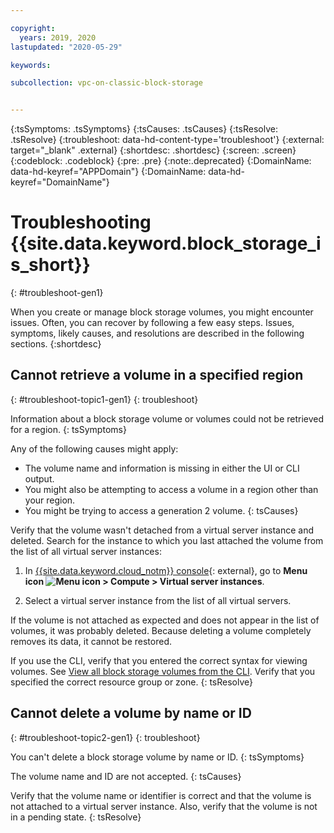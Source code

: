 ```yaml
---

copyright:
  years: 2019, 2020
lastupdated: "2020-05-29"

keywords:

subcollection: vpc-on-classic-block-storage


---
```


{:tsSymptoms: .tsSymptoms}
{:tsCauses: .tsCauses}
{:tsResolve: .tsResolve}
{:troubleshoot: data-hd-content-type='troubleshoot'}
{:external: target="_blank" .external}
{:shortdesc: .shortdesc}
{:screen: .screen}
{:codeblock: .codeblock}
{:pre: .pre}
{:note:.deprecated}
{:DomainName: data-hd-keyref="APPDomain"}
{:DomainName: data-hd-keyref="DomainName"}

# Troubleshooting {{site.data.keyword.block_storage_is_short}}
{: #troubleshoot-gen1}

When you create or manage block storage volumes, you might encounter issues. Often, you can recover by following a few easy steps. Issues, symptoms, likely causes, and resolutions are described in the following sections.
{:shortdesc}

## Cannot retrieve a volume in a specified region
{: #troubleshoot-topic1-gen1}
{: troubleshoot}

Information about a block storage volume or volumes could not be retrieved for a region.
{: tsSymptoms}

Any of the following causes might apply:

* The volume name and information is missing in either the UI or CLI output.
* You might also be attempting to access a volume in a region other than your region.
* You might be trying to access a generation 2 volume.
{: tsCauses}

Verify that the volume wasn't detached from a virtual server instance and deleted. Search for the instance to which you last attached the volume from the list of all virtual server instances:

1. In [{{site.data.keyword.cloud_notm}} console](https://{DomainName}/vpc){: external}, go to **Menu icon ![Menu icon](../../icons/icon_hamburger.svg) > Compute > Virtual server instances**.

1. Select a virtual server instance from the list of all virtual servers.

If the volume is not attached as expected and does not appear in the list of volumes, it was probably deleted.  Because deleting a volume completely removes its data, it cannot be restored.  

If you use the CLI, verify that you entered the correct syntax for viewing volumes. See [View all block storage volumes from the CLI](/docs/vpc-on-classic-block-storage?topic=vpc-on-classic-block-storage-viewing-block-storage-gen1#viewvols-gen1). Verify that you specified the correct resource group or zone.
{: tsResolve}

## Cannot delete a volume by name or ID
{: #troubleshoot-topic2-gen1}
{: troubleshoot}

You can't delete a block storage volume by name or ID.
{: tsSymptoms}

The volume name and ID are not accepted.
{: tsCauses}

Verify that the volume name or identifier is correct and that the volume is not attached to a virtual server instance. Also, verify that the volume is not in a pending state.
{: tsResolve}
